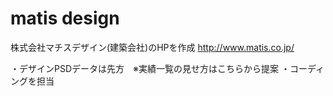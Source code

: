 # matis design
株式会社マチスデザイン(建築会社)のHPを作成
http://www.matis.co.jp/

・デザインPSDデータは先方　※実績一覧の見せ方はこちらから提案
・コーディングを担当

